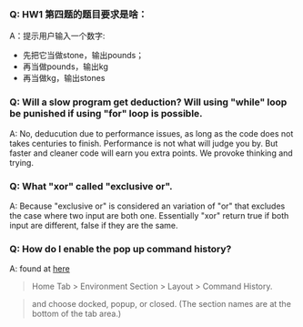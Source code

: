 ### Q: HW1 第四题的题目要求是啥：
A：提示用户输入一个数字:
* 先把它当做stone，输出pounds；
* 再当做pounds，输出kg
* 再当做kg，输出stones

### Q: Will a slow program get deduction? Will using "while" loop be punished if using "for" loop is possible.
A: No, deducution due to performance issues, as long as the code does not takes centuries to finish.
Performance is not what will judge you by. But faster and cleaner code will earn you extra points. We provoke thinking and trying.

### Q: What "xor" called "exclusive or".
A: Because "exclusive or" is considered an variation of "or" that excludes the case where two input are both one. 
Essentially "xor" return true if both input are different, false if they are the same.

### Q: How do I enable the pop up command history?
A: found at [here](http://cn.mathworks.com/matlabcentral/answers/128720-how-do-i-disable-the-new-pop-up-command-history-window)

> Home Tab > Environment Section > Layout > Command History.

> and choose docked, popup, or closed. (The section names are at the bottom of the tab area.)
